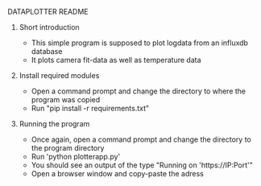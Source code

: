 DATAPLOTTER README

1. Short introduction

    - This simple program is supposed to plot logdata from an influxdb database
    - It plots camera fit-data as well as temperature data


2. Install required modules
    - Open a command prompt and change the directory to where the program was copied
    - Run "pip install -r requirements.txt"


3. Running the program
    - Once again, open a command prompt and change the directory to the program directory
    - Run 'python plotterapp.py' 
    - You should see an output of the type "Running on 'https://IP:Port'"
    - Open a browser window and copy-paste the adress
